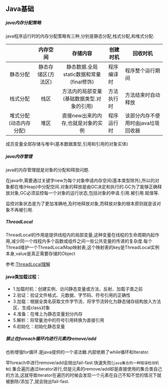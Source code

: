 ## Java基础

##### java内存分配策略

java程序运行时的内存分配策略有三种,分别是静态分配,栈式分配,和堆式分配.

|              |    内存空间    |            存储内容             | 创建时机  | 回收时机                |
| :----------: | :--------: | :-------------------------: | ----- | ------------------- |
|     静态分配     | 静态存储区(方法区) | 静态数据.全局static数据和常量(final修饰) | 程序编译时 | 程序整个运行期间            |
|     栈式分配     |     栈区     |   方法内的局部变量(基础数据类型.对象的引用)    | 方法执行时 | 方法结束时自动释放           |
| 堆式分配(动态内存分配) |     堆区     |     直接new出来的内存,也就是对象的实例     | 程序运行时 | 该部分内存不使用时由java垃圾回收器 |

成员变量全部存储与堆中(基本数据类型,引用和引用的对象实体)

##### java内存管理

java的内存管理就是对象的分配和释放问题.

在java中,需要通过关键字new为每个对象申请内存空间(基本类型除外),所以的对象都在堆(Heap)中分配空间.对象的释放是由GC决定和执行的.GC为了能够正确释放对象,GC必须监控每一个对象的运行状态,包括对象的申请.引用.被引用.赋值等.

监控对象状态是为了更加准确地,及时地释放对象,而释放对象的根本原则就是该对象不再被引用.

##### ThreadLocal

ThreadLocal的作用是提供线程内的局部变量,这种变量在线程的生命周期内起作用,减少同一个线程内多个函数或组件之间一些公共变量的传递的复杂度.每个Thread维护一个ThreadLocalMap映射表,这个映射表的key是ThreadLocal实例本身,value是真正需要存储的Object

参考:[ThreadLocal理解](https://www.zhihu.com/question/23089780)

#### java类加载过程：

- 1.加载时机：创建实例、访问静态变量或方法、反射、加载子类之前
- 2.验证：验证文件格式、元数据、字节码、符号引用的正确性
- 3.加载：根据全类名获取文件字节流、将字节流转化为静态储存结构放入方法区、生成class对象
- 4.准备：在堆上为静态变量划分内存
- 5.解析：将常量池中的符号引用转换为直接引用
- 6.初始化：初始化静态变量

##### 禁止在foreach循环内进行元素的remove/add 

也称增强for循环.是java提供的一个语法糖.内部依赖了while循环和Iterator.

早foreach中进行remove/add会抛出fail-fast.快速失败(`java集合的一种错误检测机制`).集合遍历通过iterator进行,但是元素的remove/add却是直接使用的集合类自己的方法,这就导致iterator在遍历的时候会发现一个元素在自己不知不觉的情况下就被删除/添加了,就会抛出fail-fast.

